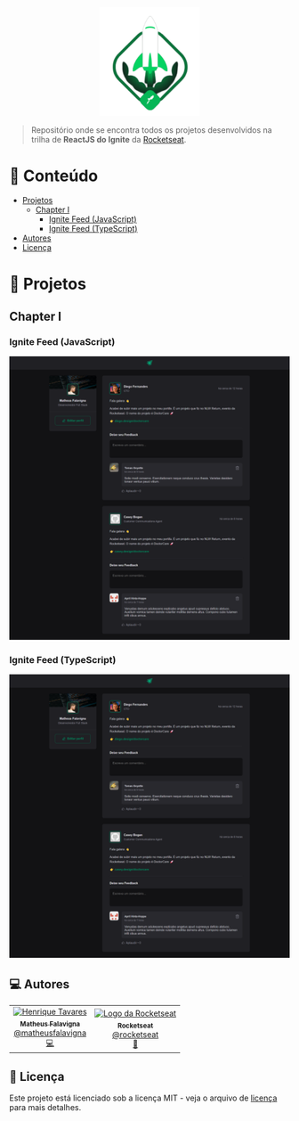 <p align="center">
   <img src="./@assets/logo.svg" alt="Ignite" width="180"/>
</p>

> Repositório onde se encontra todos os projetos desenvolvidos na trilha de **ReactJS do Ignite** da [Rocketseat](https://github.com/Rocketseat).

<h1>📌 Conteúdo</h1>

- [Projetos](#projetos)
  - [Chapter I](#chapter-i)
    - [Ignite Feed (JavaScript)](#ignite-feed)
    - [Ignite Feed (TypeScript)](#ignite-feed-em-typescript)
- [Autores](#autores)
- [Licença](#licenca)

<h1 id="projetos">🚀 Projetos</h1>

<h2 id="chapter-i">Chapter I</h2>

<h3 id="ignite-feed">Ignite Feed (JavaScript)</h3>

<p align="center">
  <a href="https://github.com/matheusfalavigna/ignite-reactjs/tree/main/01-ignite-feed-js">
     <img src="./@assets/ignite-feed.png" alt="Ignite Feed" width="700"/>
   </a>
</p>

<h3 id="ignite-feed-em-typescript">Ignite Feed (TypeScript)</h3>

<p align="center">
  <a href="https://github.com/matheusfalavigna/ignite-reactjs/tree/main/01-ignite-feed-ts">
     <img src="./@assets/ignite-feed.png" alt="Ignite Feed" width="700"/>
   </a>
</p>

<h2 id="autores">💻 Autores</h2>

<table>
  <tr>
    <td align="center">
      <a href="http://github.com/matheusfalavigna/">
        <img src="https://avatars.githubusercontent.com/u/60001410?v=4" width="100px;" alt="Henrique Tavares"/>
        <br />
        <sub>
          <b>Matheus Falavigna</b>
        </sub>
       </a>
       <br />
       <a href="https://www.linkedin.com/in/matheusfalavigna/" title="Linkedin">@matheusfalavigna</a>
       <br />
       <a href="http://github.com/matheusfalavigna/" title="Code">💻</a>
    </td>
    <td align="center">
      <a href="http://github.com/rocketseat/">
        <img src="https://avatars.githubusercontent.com/u/28929274?s=200&v=4" width="100px;" alt="Logo da Rocketseat"/>
        <br />
        <sub>
          <b>Rocketseat</b>
        </sub>
       </a>
       <br />
       <a href="http://github.com/rocketseat/" title="Linkedin">@rocketseat</a>
       <br />
       <a href="https://www.rocketseat.com.br/" title="Education Platform">🚀</a>
    </td>
  </tr>
</table>

<h2 id="licenca">📝 Licença</h2>

Este projeto está licenciado sob a licença MIT - veja o arquivo de [licença](https://github.com/matheusfalavigna/ignite-reactjs/blob/main/LICENSE) para mais detalhes.
